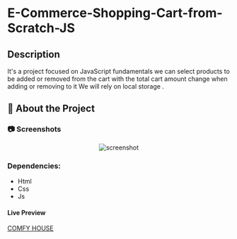 # E-Commerce-Shopping-Cart-from-Scratch-JS

## Description

It's a project focused on JavaScript fundamentals we can select products to be added or removed from the cart with the total cart amount change when adding or removing to it We will rely on local storage .

<!-- About the Project -->
## :star2: About the Project


<!-- Screenshots -->
### :camera: Screenshots

<div align="center"> 
  <img src="https://i.imgur.com/qC0x5bC.png" alt="screenshot" />
</div>

### Dependencies:

* Html
* Css
* Js

#### Live Preview 

[COMFY HOUSE](https://comfy-house096.netlify.app/)
